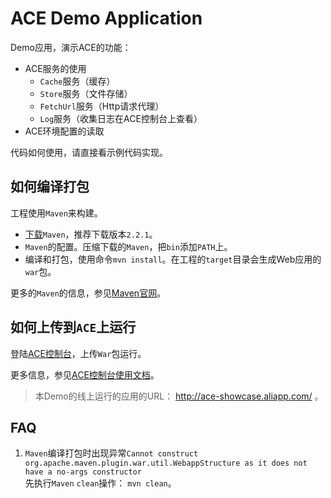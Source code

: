 ACE Demo Application
===================================

Demo应用，演示ACE的功能：

- ACE服务的使用
    - `Cache`服务（缓存）
    - `Store`服务（文件存储）
    - `FetchUrl`服务（Http请求代理）
    - `Log`服务（收集日志在ACE控制台上查看）
- ACE环境配置的读取

代码如何使用，请直接看示例代码实现。

如何编译打包
---------------------------------

工程使用`Maven`来构建。

- [下载](http://maven.apache.org/download.cgi)`Maven`，推荐下载版本`2.2.1`。
- `Maven`的配置。压缩下载的`Maven`，把`bin`添加`PATH`上。
- 编译和打包，使用命令`mvn install`。在工程的`target`目录会生成Web应用的`war`包。

更多的`Maven`的信息，参见[Maven官网](http://maven.apache.org/)。

如何上传到`ACE`上运行
---------------------------------

登陆[ACE控制台](http://ace.console.aliyun.com/)，上传`War`包运行。

更多信息，参见[ACE控制台使用文档](http://help.aliyun.com/manual?spm=0.0.0.0.JtUkjp&lastSortId=278)。

> 本Demo的线上运行的应用的URL： http://ace-showcase.aliapp.com/ 。

FAQ
---------------------------------

1. `Maven`编译打包时出现异常`Cannot construct org.apache.maven.plugin.war.util.WebappStructure as it does not have a no-args constructor`  
先执行`Maven` `clean`操作： `mvn clean`。
